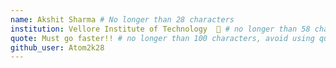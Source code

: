```yaml
---
name: Akshit Sharma # No longer than 28 characters
institution: Vellore Institute of Technology  🚩 # no longer than 58 characters
quote: Must go faster!! # no longer than 100 characters, avoid using quotes(") to guarantee the format remains the same.
github_user: Atom2k28
---
```

